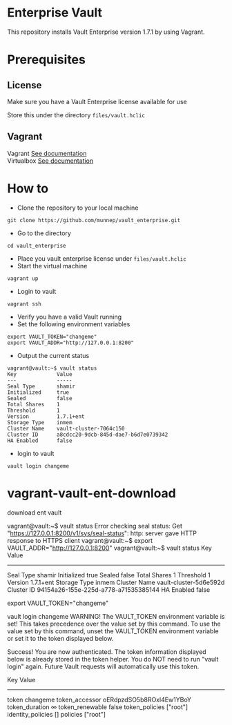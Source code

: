 # Enterprise Vault 

This repository installs Vault Enterprise version 1.7.1 by using Vagrant. 
# Prerequisites

## License
Make sure you have a Vault Enterprise license available for use

Store this under the directory `files/vault.hclic`

## Vagrant
Vagrant [See documentation](https://www.vagrantup.com/docs/installation)  
Virtualbox [See documentation](https://www.virtualbox.org/wiki/Downloads)

# How to

- Clone the repository to your local machine
```
git clone https://github.com/munnep/vault_enterprise.git
```
- Go to the directory
```
cd vault_enterprise
```
- Place you vault enterprise license under `files/vault.hclic`
- Start the virtual machine
```
vagrant up
```
- Login to vault
```
vagrant ssh
```
- Verify you have a valid Vault running
- Set the following environment variables
```
export VAULT_TOKEN="changeme"
export VAULT_ADDR="http://127.0.0.1:8200"
```
- Output the current status
```
vagrant@vault:~$ vault status
Key             Value
---             -----
Seal Type       shamir
Initialized     true
Sealed          false
Total Shares    1
Threshold       1
Version         1.7.1+ent
Storage Type    inmem
Cluster Name    vault-cluster-7064c150
Cluster ID      a8cdcc20-9dcb-845d-dae7-b6d7e0739342
HA Enabled      false
```
- login to vault
```
vault login changeme
```






















# vagrant-vault-ent-download
download ent vault



vagrant@vault:~$ vault status
Error checking seal status: Get "https://127.0.0.1:8200/v1/sys/seal-status": http: server gave HTTP response to HTTPS client
vagrant@vault:~$ export VAULT_ADDR="http://127.0.0.1:8200"
vagrant@vault:~$ vault status
Key             Value
---             -----
Seal Type       shamir
Initialized     true
Sealed          false
Total Shares    1
Threshold       1
Version         1.7.1+ent
Storage Type    inmem
Cluster Name    vault-cluster-5d6e592d
Cluster ID      94154a26-155e-225d-a778-a71535385144
HA Enabled      false

export VAULT_TOKEN="changeme"


vault login changeme
WARNING! The VAULT_TOKEN environment variable is set! This takes precedence
over the value set by this command. To use the value set by this command,
unset the VAULT_TOKEN environment variable or set it to the token displayed
below.

Success! You are now authenticated. The token information displayed below
is already stored in the token helper. You do NOT need to run "vault login"
again. Future Vault requests will automatically use this token.

Key                  Value
---                  -----
token                changeme
token_accessor       oERdpzdSO5b8ROxl4Ew1YBoY
token_duration       ∞
token_renewable      false
token_policies       ["root"]
identity_policies    []
policies             ["root"]


